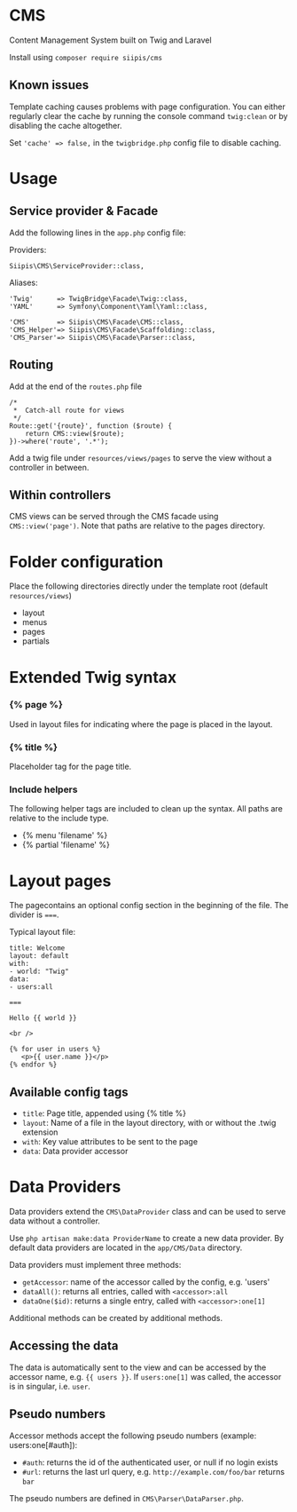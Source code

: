 # CMS
Content Management System built on Twig and Laravel

Install using `composer require siipis/cms`

## Known issues
Template caching causes problems with page configuration. You can either regularly clear the cache by running the console command `twig:clean` or by disabling the cache altogether.

Set `'cache' => false,` in the `twigbridge.php` config file to disable caching.

# Usage
## Service provider & Facade
Add the following lines in the `app.php` config file:

Providers:
    
    Siipis\CMS\ServiceProvider::class,
    

Aliases:
    
    'Twig'      => TwigBridge\Facade\Twig::class,
    'YAML'      => Symfony\Component\Yaml\Yaml::class,
     
    'CMS'       => Siipis\CMS\Facade\CMS::class,
    'CMS_Helper'=> Siipis\CMS\Facade\Scaffolding::class,
    'CMS_Parser'=> Siipis\CMS\Facade\Parser::class,

## Routing
Add at the end of the `routes.php` file

    /*
     *  Catch-all route for views
     */
    Route::get('{route}', function ($route) {
        return CMS::view($route);
    })->where('route', '.*');
    
Add a twig file under `resources/views/pages` to serve the view without a controller in between.

## Within controllers
CMS views can be served through the CMS facade using `CMS::view('page')`. Note that paths are relative to the pages directory.

# Folder configuration
Place the following directories directly under the template root (default `resources/views`)

* layout
* menus
* pages
* partials

# Extended Twig syntax
### {% page %}
Used in layout files for indicating where the page is placed in the layout.

### {% title %}
Placeholder tag for the page title.

### Include helpers
The following helper tags are included to clean up the syntax. All paths are relative to the include type.

* {% menu 'filename' %}
* {% partial 'filename' %}

# Layout pages
The pagecontains an optional config section in the beginning of the file. The divider is `===`.

Typical layout file:
    
    title: Welcome
    layout: default
    with: 
    - world: "Twig"
    data:
    - users:all
    
    ===
    
    Hello {{ world }}
    
    <br />
    
    {% for user in users %}
       <p>{{ user.name }}</p>
    {% endfor %}
    

## Available config tags
* `title`: Page title, appended using {% title %}
* `layout`: Name of a file in the layout directory, with or without the .twig extension
* `with`: Key value attributes to be sent to the page
* `data`: Data provider accessor

# Data Providers
Data providers extend the `CMS\DataProvider` class and can be used to serve data without a controller.

Use `php artisan make:data ProviderName` to create a new data provider. By default data providers are located in the `app/CMS/Data` directory.

Data providers must implement three methods:
* `getAccessor`: name of the accessor called by the config, e.g. 'users'
* `dataAll()`: returns all entries, called with `<accessor>:all`
* `dataOne($id)`: returns a single entry, called with `<accessor>:one[1]`

Additional methods can be created by additional methods. 

## Accessing the data
The data is automatically sent to the view and can be accessed by the accessor name, e.g. `{{ users }}`. If `users:one[1]` was called, the accessor is in singular, i.e. `user`.

## Pseudo numbers
Accessor methods accept the following pseudo numbers (example: users:one[#auth]):

* `#auth`: returns the id of the authenticated user, or null if no login exists
* `#url`: returns the last url query, e.g. `http://example.com/foo/bar` returns `bar`

The pseudo numbers are defined in `CMS\Parser\DataParser.php`.
